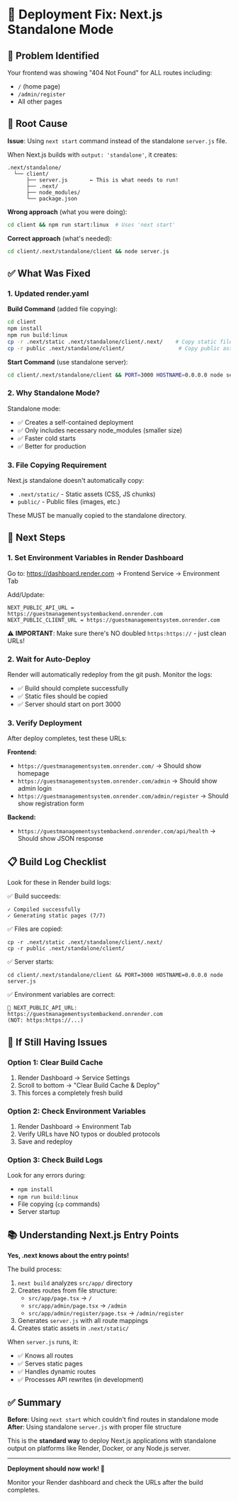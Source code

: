 # 🔧 Deployment Fix: Next.js Standalone Mode

## 🚨 Problem Identified

Your frontend was showing "404 Not Found" for ALL routes including:
- `/` (home page)
- `/admin/register`
- All other pages

## 🎯 Root Cause

**Issue**: Using `next start` command instead of the standalone `server.js` file.

When Next.js builds with `output: 'standalone'`, it creates:
```
.next/standalone/
  └── client/
      ├── server.js       ← This is what needs to run!
      ├── .next/
      ├── node_modules/
      └── package.json
```

**Wrong approach** (what you were doing):
```bash
cd client && npm run start:linux  # Uses 'next start'
```

**Correct approach** (what's needed):
```bash
cd client/.next/standalone/client && node server.js
```

## ✅ What Was Fixed

### 1. **Updated render.yaml**

**Build Command** (added file copying):
```bash
cd client
npm install
npm run build:linux
cp -r .next/static .next/standalone/client/.next/    # Copy static files
cp -r public .next/standalone/client/                 # Copy public assets
```

**Start Command** (use standalone server):
```bash
cd client/.next/standalone/client && PORT=3000 HOSTNAME=0.0.0.0 node server.js
```

### 2. **Why Standalone Mode?**

Standalone mode:
- ✅ Creates a self-contained deployment
- ✅ Only includes necessary node_modules (smaller size)
- ✅ Faster cold starts
- ✅ Better for production

### 3. **File Copying Requirement**

Next.js standalone doesn't automatically copy:
- `.next/static/` - Static assets (CSS, JS chunks)
- `public/` - Public files (images, etc.)

These MUST be manually copied to the standalone directory.

## 🚀 Next Steps

### 1. **Set Environment Variables in Render Dashboard**

Go to: https://dashboard.render.com → Frontend Service → Environment Tab

Add/Update:
```
NEXT_PUBLIC_API_URL = https://guestmanagementsystembackend.onrender.com
NEXT_PUBLIC_CLIENT_URL = https://guestmanagementsystem.onrender.com
```

⚠️ **IMPORTANT**: Make sure there's NO doubled `https:https://` - just clean URLs!

### 2. **Wait for Auto-Deploy**

Render will automatically redeploy from the git push. Monitor the logs:
- ✅ Build should complete successfully
- ✅ Static files should be copied
- ✅ Server should start on port 3000

### 3. **Verify Deployment**

After deploy completes, test these URLs:

**Frontend:**
- `https://guestmanagementsystem.onrender.com/` → Should show homepage
- `https://guestmanagementsystem.onrender.com/admin` → Should show admin login
- `https://guestmanagementsystem.onrender.com/admin/register` → Should show registration form

**Backend:**
- `https://guestmanagementsystembackend.onrender.com/api/health` → Should show JSON response

## 📋 Build Log Checklist

Look for these in Render build logs:

✅ Build succeeds:
```
✓ Compiled successfully
✓ Generating static pages (7/7)
```

✅ Files are copied:
```
cp -r .next/static .next/standalone/client/.next/
cp -r public .next/standalone/client/
```

✅ Server starts:
```
cd client/.next/standalone/client && PORT=3000 HOSTNAME=0.0.0.0 node server.js
```

✅ Environment variables are correct:
```
🔗 NEXT_PUBLIC_API_URL: https://guestmanagementsystembackend.onrender.com
(NOT: https:https://...)
```

## 🐛 If Still Having Issues

### Option 1: Clear Build Cache
1. Render Dashboard → Service Settings
2. Scroll to bottom → "Clear Build Cache & Deploy"
3. This forces a completely fresh build

### Option 2: Check Environment Variables
1. Render Dashboard → Environment Tab
2. Verify URLs have NO typos or doubled protocols
3. Save and redeploy

### Option 3: Check Build Logs
Look for any errors during:
- `npm install`
- `npm run build:linux`
- File copying (`cp` commands)
- Server startup

## 📚 Understanding Next.js Entry Points

**Yes, .next knows about the entry points!**

The build process:
1. `next build` analyzes `src/app/` directory
2. Creates routes from file structure:
   - `src/app/page.tsx` → `/`
   - `src/app/admin/page.tsx` → `/admin`
   - `src/app/admin/register/page.tsx` → `/admin/register`
3. Generates `server.js` with all route mappings
4. Creates static assets in `.next/static/`

When `server.js` runs, it:
- ✅ Knows all routes
- ✅ Serves static pages
- ✅ Handles dynamic routes
- ✅ Processes API rewrites (in development)

## ✅ Summary

**Before**: Using `next start` which couldn't find routes in standalone mode
**After**: Using standalone `server.js` with proper file structure

This is the **standard way** to deploy Next.js applications with standalone output on platforms like Render, Docker, or any Node.js server.

---

**Deployment should now work! 🎉**

Monitor your Render dashboard and check the URLs after the build completes.
